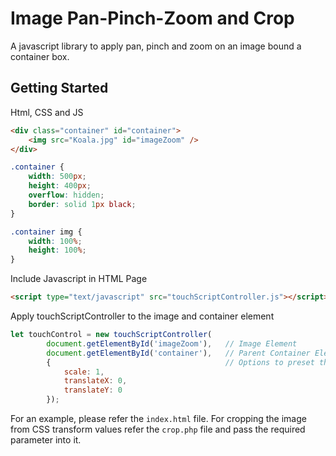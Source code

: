 # Image Pan-Pinch-Zoom and Crop 
A javascript library to apply pan, pinch and zoom on an image bound a container box. 

## Getting Started

Html, CSS and JS

```html
<div class="container" id="container">
    <img src="Koala.jpg" id="imageZoom" />
</div>

```

```css
.container {
    width: 500px;
    height: 400px;
    overflow: hidden;
    border: solid 1px black;
}

.container img {
    width: 100%;
    height: 100%;
}
```

Include Javascript in HTML Page

```html
<script type="text/javascript" src="touchScriptController.js"></script>
```

Apply touchScriptController to the image and container element

```js
let touchControl = new touchScriptController(
        document.getElementById('imageZoom'),   // Image Element
        document.getElementById('container'),   // Parent Container Element
        {                                       // Options to preset the scale and translate
            scale: 1,
            translateX: 0,
            translateY: 0
        });
```

For an example, please refer the ``index.html`` file. For cropping the image from CSS transform values refer the ```crop.php``` file and pass the required parameter into it.



